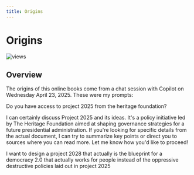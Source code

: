 ```yaml
---
title: Origins
---
```


# Origins
![views](https://api.visitor.plantree.me/visitor-badge/pv?label=views&color=informational&namespace=demo2&key=ai.md)


## Overview

The origins of this online books come from a chat session with Copilot on Wednesday April 23, 2025.  These were my prompts:

Do you have access to project 2025 from the heritage foundation?

I can certainly discuss Project 2025 and its ideas. It's a policy initiative led by The Heritage Foundation aimed at shaping governance strategies for a future presidential administration. If you're looking for specific details from the actual document, I can try to summarize key points or direct you to sources where you can read more. Let me know how you'd like to proceed!

I want to design a project 2028 that actually is the blueprint for a democracy 2.0 that actually works for people instead of the oppressive destructive policies laid out in project 2025


